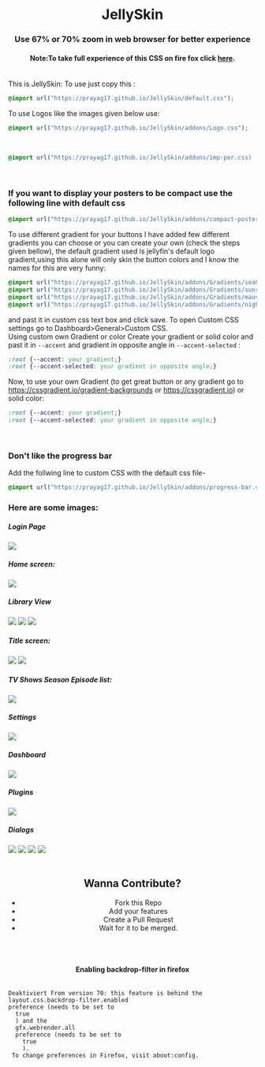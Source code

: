 <div align="center">
<h1>JellySkin</h1><h3>Use 67% or 70% zoom in web browser for better experience</h3>
<h4>Note:To take full experience of this CSS on fire fox click <a href="#firefox">here</a></strong>.</h4>
</div>
<br>
This is JellySkin:
To use just copy this :

```css
@import url("https://prayag17.github.io/JellySkin/default.css");
```
To use Logos like the images given below use:

```css
@import url("https://prayag17.github.io/JellySkin/addons/Logo.css");
```
<br>

```css
@import url("https://prayag17.github.io/JellySkin/addons/imp-per.css)
```

<br>
<h3>If you want to display your posters to be compact use the following line with default css</h3>

```css
@import url("https://prayag17.github.io/JellySkin/addons/compact-poster.css")
```

To use different gradient for your buttons I have added few different gradients you can choose or you can create your own (check the steps given bellow), the default gradient used is jellyfin's default logo gradient,using this alone will only skin the button colors and I know the names for this are very funny:
```css
@import url("https://prayag17.github.io/JellySkin/addons/Gradients/seaGradient.css");
@import url("https://prayag17.github.io/JellySkin/addons/Gradients/sunsetGradient.css");
@import url("https://prayag17.github.io/JellySkin/addons/Gradients/mauveGradient.css");
@import url("https://prayag17.github.io/JellySkin/addons/Gradients/nightSkyGradient.css");
```
and past it in custom css text box and click save. To open Custom CSS settings go to Dashboard>General>Custom CSS.
<br>
Using custom own Gradient or color
Create your gradient or solid color and past it in ```--accent``` and gradient in opposite angle in ```--accent-selected``` :
```css
:root {--accent: your gradient;}
:root {--accent-selected: your gradient in opposite angle;}
```
Now, to use your own Gradient (to get great button or any gradient go to https://cssgradient.io/gradient-backgrounds or https://cssgradient.io) or solid color:
```css
:root {--accent: your gradient;}
:root {--accent-selected: your gradient in opposite angle;}
```
<br>
<h3>Don't like the progress bar</h3>
Add the follwing line to custom CSS with the default css file-

```css
@import url("https://prayag17.github.io/JellySkin/addons/progress-bar.css");
```

<h3>Here are some images:</h3>

<h5>Login Page</h5>
<img src="https://prayag17.github.io/JellySkin/img/login.jpg">

<h5>Home screen:</h5>
<img src="https://prayag17.github.io/JellySkin/img/Home.jpg">

<h5>Library View</h5>
<img src="https://prayag17.github.io/JellySkin/img/Movies.jpg">
<img src="https://prayag17.github.io/JellySkin/img/TV%20Shows.jpg">
<img src="https://prayag17.github.io/JellySkin/img/Collections.jpg">

<h5>Title screen:</h5>
<img src="https://prayag17.github.io/JellySkin/img/Title%20Page-Movie.jpg">
<img src="https://prayag17.github.io/JellySkin/img/Title%20Page-TV.jpg">

<h5>TV Shows Season Episode list:</h5>
<img src="https://prayag17.github.io/JellySkin/img/Ep-list.jpg">

<h5>Settings</h5>
<img src="https://prayag17.github.io/JellySkin/img/Settings.jpg">

<h5>Dashboard</h5>
<img src="https://prayag17.github.io/JellySkin/img/Dashboard.jpg">

<h5>Plugins</h5>
<img src="https://prayag17.github.io/JellySkin/img/Plugins.jpg">


<h5>Dialogs</h5>
<img src="https://prayag17.github.io/JellySkin/img/Menu.jpg">
<img src="https://prayag17.github.io/JellySkin/img/Dialog-1.jpg">
<img src="https://prayag17.github.io/JellySkin/img/Dialog-2.jpg">
<img src="https://prayag17.github.io/JellySkin/img/Dialog-3.jpg">
<br>
<br>

<div class="conribute" align="center" style="text-align: center;">
<h2> Wanna Contribute? </h2>
<ul>
<li>Fork this Repo</li>
<li>Add your features</li>
<li>Create a Pull Request</li>
<li>Wait for it to be merged.</li>
</ul>
</div>
<br>
<br>

<div class="firefox">
<h4 align="center">Enabling backdrop-filter in firefox</h4>

<code style="display: block !important;">
Deaktiviert From version 70: this feature is behind the
layout.css.backdrop-filter.enabled
preference (needs to be set to
  true
  ) and the
  gfx.webrender.all
  preference (needs to be set to
    true
    ).
 To change preferences in Firefox, visit about:config.
</code>

</div>
